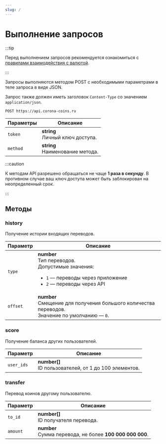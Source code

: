 ```yaml
---
slug: /
---
```


# Выполнение запросов

:::tip

Перед выполнением запросов рекомендуется ознакомиться с [правилами взаимодействия с валютой](/work-with-coins).

:::

<!-- Для выполнения запросов к **API** необходимо отправить **POST-запрос** на https://api.corona-coins.ru, передав необходимые параметры: -->

Запросы выполняются методом POST с необходимыми параметрами в теле запроса в виде JSON.

Запрос также должен иметь заголовок `Content-Type` со значением `application/json`.

```
POST https://api.corona-coins.ru
```

| Параметры | Описание |
| --------- | -------- |
| `token`   | **string**<br/>Личный ключ доступа. |
| `method`  | **string**<br/>Наименование метода. |

:::caution

К методам API разрешено обращаться не чаще **1 раза в секунду**.
В противном случае ваш ключ доступа может быть заблокирован на неопределенный срок.

:::

## Методы

### history

Получение истории входящих переводов.

| Параметр   | Описание |
|------------|----------|
| `type`     | **number**<br/>Тип переводов.<br/>Допустимые значения: <ul><li>`1` — переводы через приложение</li><li>`2` — переводы через API</li></ul> |
| `offset`   | **number**<br/>Смещение для получения большого количества переводов.<br/>Значение по умолчанию — `0`. |

### score

Получение баланса других пользователей.

| Параметр   | Описание                                                  |
| ---------- | --------------------------------------------------------- |
| `user_ids` | **number[]**<br/>ID пользователей, от 1 до 100 элементов. |

### transfer

Перевод коинов другому пользователю.

| Параметр | Описание                                                     |
| -------- | ------------------------------------------------------------ |
| `to_id`  | **number[]**<br/>ID получателя перевода.                     |
| `amount` | **number**<br/>Сумма перевода, не более **100 000 000 000**. |